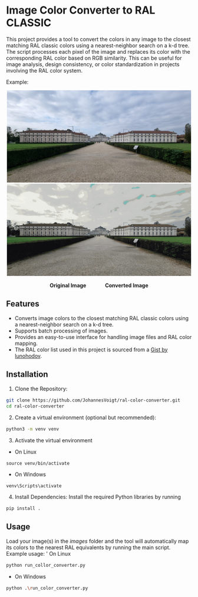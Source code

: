 # Image Color Converter to RAL CLASSIC
This project provides a tool to convert the colors in any image to the closest matching RAL classic colors using a nearest-neighbor search on a k-d tree. The script processes each pixel of the image and replaces its color with the corresponding RAL color based on RGB similarity. This can be useful for image analysis, design consistency, or color standardization in projects involving the RAL color system.

Example:
<p align="center">
  <img src="images/example3.jpg" width="500" alt="Original image">
  <img src="converted/example3_ral.jpg" width="500" alt="Converted image">
</p>
<p align="center">
  <b>Original Image</b> &nbsp;&nbsp;&nbsp;&nbsp;&nbsp;&nbsp;&nbsp;&nbsp;&nbsp;&nbsp;&nbsp; <b>Converted Image</b>
</p>


## Features
- Converts image colors to the closest matching RAL classic colors using a nearest-neighbor search on a k-d tree.
- Supports batch processing of images.
- Provides an easy-to-use interface for handling image files and RAL color mapping.
- The RAL color list used in this project is sourced from a [Gist by lunohodov](https://gist.github.com/lunohodov/1995178).

## Installation
1. Clone the Repository:
```bash
git clone https://github.com/JohannesVoigt/ral-color-converter.git
cd ral-color-converter
```
2. Create a virtual environment (optional but recommended):
```bash
python3 -m venv venv
```
3. Activate the virtual environment
* On Linux
```
source venv/bin/activate
```
* On Windows
```
venv\Scripts\activate
```
4. Install Dependencies: Install the required Python libraries by running
```bash
pip install .
```

## Usage
Load your image(s) in the *images* folder and the tool will automatically map its colors to the nearest RAL equivalents by running the main script. Example usage:
' On Linux
```bash
python run_collor_converter.py
```
* On Windows
```bash
python .\run_color_converter.py
```
